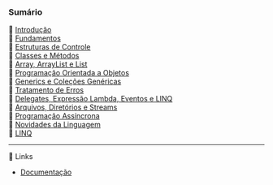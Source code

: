 ### Sumário
🔸 [Introdução](https://github.com/4L1C3-R4BB1T/estudos-c-sharp/blob/main/arquivos/introducao.md)  
🔸 [Fundamentos](https://github.com/4L1C3-R4BB1T/estudos-c-sharp/blob/main/arquivos/fundamentos.md)  
🔸 [Estruturas de Controle](https://github.com/4L1C3-R4BB1T/estudos-c-sharp/blob/main/arquivos/controle.md)  
🔸 [Classes e Métodos](https://github.com/4L1C3-R4BB1T/estudos-c-sharp/blob/main/arquivos/classes.md)  
🔸 [Array, ArrayList e List](https://github.com/4L1C3-R4BB1T/estudos-c-sharp/blob/main/arquivos/array.md)  
🔸 [Programação Orientada a Objetos](https://github.com/4L1C3-R4BB1T/estudos-c-sharp/blob/main/arquivos/poo.md)  
🔸 [Generics e Coleções Genéricas](https://github.com/4L1C3-R4BB1T/estudos-c-sharp/blob/main/arquivos/generics.md)  
🔸 [Tratamento de Erros](https://github.com/4L1C3-R4BB1T/estudos-c-sharp/blob/main/arquivos/erros.md)    
🔸 [Delegates, Expressão Lambda, Eventos e LINQ](https://github.com/4L1C3-R4BB1T/estudos-c-sharp/blob/main/arquivos/delegates.md)  
🔸 [Arquivos, Diretórios e Streams](https://github.com/4L1C3-R4BB1T/estudos-c-sharp/blob/main/arquivos/arquivos.md)      
🔸 [Programação Assíncrona](https://github.com/4L1C3-R4BB1T/estudos-c-sharp/blob/main/arquivos/async.md)  
🔸 [Novidades da Linguagem](https://github.com/4L1C3-R4BB1T/estudos-c-sharp/blob/main/arquivos/novidades.md)      
🔸 [LINQ](https://github.com/4L1C3-R4BB1T/estudos-c-sharp/blob/main/arquivos/linq.md)    

---

🔗 Links
* [Documentação](https://learn.microsoft.com/pt-br/dotnet/csharp/)  
